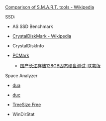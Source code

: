 [Comparison of S.M.A.R.T. tools - Wikipedia](https://en.wikipedia.org/wiki/Comparison_of_S.M.A.R.T._tools)

SSD:

- AS SSD Benchmark

- [CrystalDiskMark - Wikipedia](https://en.wikipedia.org/wiki/CrystalDiskMark#CrystalDiskInfo)

- CrystalDiskInfo

- [PCMark](https://benchmarks.ul.com/)

  - [国产长江存储128GB固态硬盘测试-联芸版](https://www.bilibili.com/read/cv6160842/)

Space Analyzer

- [dua](https://github.com/Byron/dua-cli)

- [duc](https://github.com/zevv/duc)

- [TreeSize Free](https://www.jam-software.com/treesize_free)

- WinDirStat
